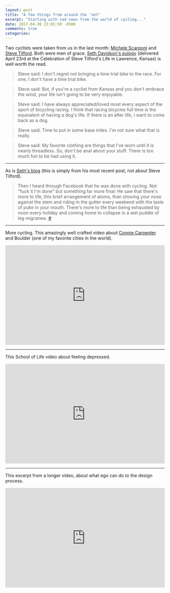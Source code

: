 ```yaml
---
layout: post
title: "A few things from around the 'net"
excerpt: "Starting with sad news from the world of cycling..."
date: 2017-04-30 23:01:50 -0500
comments: true
categories: 
---
```


Two cyclists were taken from us in the last month: [Michele Scarponi](https://en.wikipedia.org/wiki/Michele_Scarponi) and [Steve Tilford](http://stevetilford.com). Both were men of grace. [Seth Davidson's eulogy](http://stevetilford.com/2017/04/26/steve-tilford-eulogy/) (delivered April 23rd at the Celebration of Steve Tilford's Life in Lawrence, Kansas) is well worth the read.

> Steve said: I don't regret not bringing a time trial bike to the race. For one, I don't have a time trial bike.

> Steve said: But, if you're a cyclist from Kansas and you don't embrace the wind, your life isn't going to be very enjoyable.

> Steve said:  I have always appreciated/loved most every aspect of the sport of bicycling racing. I think that racing bicycles full time is the equivalent of having a dog's life. If there is an after life, I want to come back as a dog.

> Steve said: Time to put in some base miles. I'm not sure what that is really.

> Steve said: My favorite clothing are things that I've worn until it is nearly threadless.  So, don't be anal about your stuff.  There is too much fun to be had using it.

---

As is [Seth's blog](https://pvcycling.wordpress.com/) (this is simply from his most recent post, not about Steve Tilford).

> Then I heard through Facebook that he was done with cycling. Not "fuck it I'm done" but something far more final: He saw that there's more to life, this brief arrangement of atoms, than shoving your nose against the stem and riding in the gutter every weekend with the taste of puke in your mouth. There's more to life than being exhausted by noon every holiday and coming home to collapse in a wet puddle of leg migraines. [#](https://pvcycling.wordpress.com/2017/04/30/downward-facing-dogging-off-into-the-sunset/)

---

More cycling. This amazingly well crafted video about [Connie Carpenter](https://en.wikipedia.org/wiki/Connie_Carpenter-Phinney) and Boulder (one of my favorite cities in the world).

<iframe width="100%" height="315" src="https://www.youtube.com/embed/v0ljDEX6gFI" frameborder="0" allowfullscreen></iframe>

---

This School of Life video about feeling depressed.

<iframe width="100%" height="315" src="https://www.youtube.com/embed/UoLWYhwROBI" frameborder="0" allowfullscreen></iframe>

---

This excerpt from a longer video, about what ego can do to the design process.

<iframe width="100%" height="315" src="https://www.youtube.com/embed/7QwEdU1xGgs" frameborder="0" allowfullscreen></iframe>

> 
